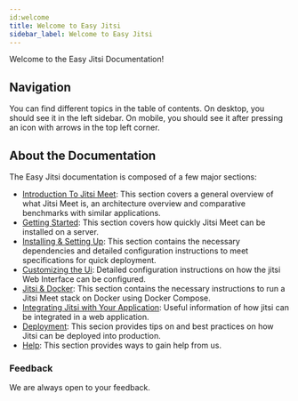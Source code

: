 ```yaml
---
id:welcome 
title: Welcome to Easy Jitsi 
sidebar_label: Welcome to Easy Jitsi
---
```


Welcome to the Easy Jitsi Documentation!

## Navigation

You can find different topics in the table of contents. On desktop, you should see it in the left sidebar. On mobile, you should see it after pressing an icon with arrows in the top left corner.

## About the Documentation

The Easy Jitsi documentation is composed of a few major sections:

- [Introduction To Jitsi Meet](http://localhost:3000/docs/welcome): This section covers a general overview of what Jitsi Meet is, an architecture overview and comparative benchmarks with similar applications.
- [Getting Started](http://localhost:3000/docs/gettingstarted): This section covers how quickly Jitsi Meet can be installed on a server.
- [Installing & Setting Up](http://localhost:3000/docs/installingdep): This section contains the necessary dependencies and detailed configuration instructions to meet specifications for quick deployment.
- [Customizing the Ui](http://localhost:3000/docs/jitsiui): Detailed configuration instructions on how the jitsi Web Interface can be configured.
- [Jitsi & Docker](http://localhost:3000/docs/docker): This section contains the necessary instructions to run a Jitsi Meet stack on Docker using Docker Compose.
- [Integrating Jitsi with Your Application](http://localhost:3000/docs/iframe): Useful information of how jitsi can be integrated in a web application.
- [Deployment](http://localhost:3000/docs/tips): This secion provides tips on and best practices on how Jitsi can be deployed into production.
- [Help](http://localhost:3000/docs/help): This section provides ways to gain help from us.

### Feedback

We are always open to your feedback.
